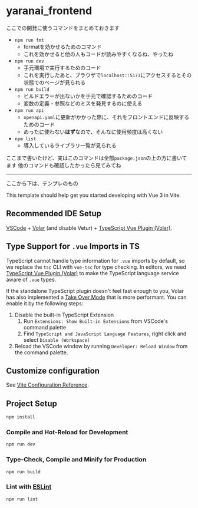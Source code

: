 # yaranai_frontend

ここでの開発に使うコマンドをまとめておきます

- `npm run fmt`
  - formatを効かせるためのコマンド
  - これを効かせると他の人もコードが読みやすくなるね、やったね
- `npm run dev`
  - 手元環境で実行するためのコード
  - これを実行したあと、ブラウザで`localhost::5173`にアクセスするとその状態でのページが見られる
- `npm run build`
  - ビルドエラーが出ないかを手元で確認するためのコード
  - 変数の定義・参照などのミスを発見するのに使える
- `npm run api`
  - `openapi.yaml`に更新がかかった際に、それをフロントエンドに反映するためのコード
  - めったに使わない**はず**なので、そんなに使用頻度は高くない
- `npm list`
  - 導入しているライブラリ一覧が見られる

ここまで書いたけど、実はこのコマンドは全部`package.json`の上の方に書いてます
他のコマンドも確認したかったら見てみてね

---

ここから下は、テンプレのもの

This template should help get you started developing with Vue 3 in Vite.

## Recommended IDE Setup

[VSCode](https://code.visualstudio.com/) + [Volar](https://marketplace.visualstudio.com/items?itemName=Vue.volar) (and disable Vetur) + [TypeScript Vue Plugin (Volar)](https://marketplace.visualstudio.com/items?itemName=Vue.vscode-typescript-vue-plugin).

## Type Support for `.vue` Imports in TS

TypeScript cannot handle type information for `.vue` imports by default, so we replace the `tsc` CLI with `vue-tsc` for type checking. In editors, we need [TypeScript Vue Plugin (Volar)](https://marketplace.visualstudio.com/items?itemName=Vue.vscode-typescript-vue-plugin) to make the TypeScript language service aware of `.vue` types.

If the standalone TypeScript plugin doesn't feel fast enough to you, Volar has also implemented a [Take Over Mode](https://github.com/johnsoncodehk/volar/discussions/471#discussioncomment-1361669) that is more performant. You can enable it by the following steps:

1. Disable the built-in TypeScript Extension
    1) Run `Extensions: Show Built-in Extensions` from VSCode's command palette
    2) Find `TypeScript and JavaScript Language Features`, right click and select `Disable (Workspace)`
2. Reload the VSCode window by running `Developer: Reload Window` from the command palette.

## Customize configuration

See [Vite Configuration Reference](https://vitejs.dev/config/).

## Project Setup

```sh
npm install
```

### Compile and Hot-Reload for Development

```sh
npm run dev
```

### Type-Check, Compile and Minify for Production

```sh
npm run build
```

### Lint with [ESLint](https://eslint.org/)

```sh
npm run lint
```
